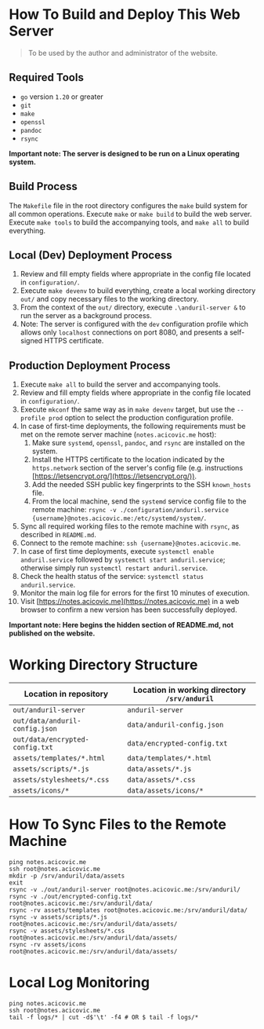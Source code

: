 # How To Build and Deploy This Web Server

> To be used by the author and administrator of the website.

## Required Tools

- `go` version `1.20` or greater
- `git`
- `make`
- `openssl`
- `pandoc`
- `rsync`

**Important note: The server is designed to be run on a Linux operating system.**

## Build Process

The `Makefile` file in the root directory configures the `make` build system for all common operations. Execute `make` or `make build` to build the web server. Execute `make tools` to build the accompanying tools, and `make all` to build everything.

## Local (Dev) Deployment Process

1. Review and fill empty fields where appropriate in the config file located in `configuration/`.
2. Execute `make devenv` to build everything, create a local working directory `out/` and copy necessary files to the working directory.
3. From the context of the `out/` directory, execute `.\anduril-server &` to run the server as a background process.
4. Note: The server is configured with the `dev` configuration profile which allows only `localhost` connections on port 8080, and presents a self-signed HTTPS certificate.

## Production Deployment Process

1. Execute `make all` to build the server and accompanying tools.
2. Review and fill empty fields where appropriate in the config file located in `configuration/`.
3. Execute `mkconf` the same way as in `make devenv` target, but use the `--profile prod` option to select the production configuration profile.
4. In case of first-time deployments, the following requirements must be met on the remote server machine (`notes.acicovic.me` host):
    1. Make sure `systemd`, `openssl`, `pandoc`, and `rsync` are installed on the system.
    2. Install the HTTPS certificate to the location indicated by the `https.network` section of the server's config file (e.g. instructions [https://letsencrypt.org/](https://letsencrypt.org/)).
    3. Add the needed SSH public key fingerprints to the SSH `known_hosts` file.
    4. From the local machine, send the `systemd` service config file to the remote machine: `rsync -v ./configuration/anduril.service {username}@notes.acicovic.me:/etc/systemd/system/`.
5. Sync all required working files to the remote machine with `rsync`, as described in `README.md`.
6. Connect to the remote machine: `ssh {username}@notes.acicovic.me`.
7. In case of first time deployments, execute `systemctl enable anduril.service` followed by `systemctl start anduril.service`; otherwise simply run `systemctl restart anduril.service`.
8. Check the health status of the service: `systemctl status anduril.service`.
9. Monitor the main log file for errors for the first 10 minutes of execution.
10. Visit [https://notes.acicovic.me](https://notes.acicovic.me) in a web browser to confirm a new version has been successfully deployed.

**Important note: Here begins the hidden section of README.md, not published on the website.**

# Working Directory Structure

| Location in repository | Location in working directory `/srv/anduril` |
| ---------------------- | ----------------------------- |
| `out/anduril-server` | `anduril-server` |
| `out/data/anduril-config.json` | `data/anduril-config.json` |
| `out/data/encrypted-config.txt` | `data/encrypted-config.txt` |
| `assets/templates/*.html` | `data/templates/*.html` |
| `assets/scripts/*.js` | `data/assets/*.js` |
| `assets/stylesheets/*.css` | `data/assets/*.css` |
| `assets/icons/*` | `data/assets/icons/*` |

# How To Sync Files to the Remote Machine

```
ping notes.acicovic.me
ssh root@notes.acicovic.me
mkdir -p /srv/anduril/data/assets
exit
rsync -v ./out/anduril-server root@notes.acicovic.me:/srv/anduril/
rsync -v ./out/encrypted-config.txt root@notes.acicovic.me:/srv/anduril/data/
rsync -rv assets/templates root@notes.acicovic.me:/srv/anduril/data/
rsync -v assets/scripts/*.js root@notes.acicovic.me:/srv/anduril/data/assets/
rsync -v assets/stylesheets/*.css root@notes.acicovic.me:/srv/anduril/data/assets/
rsync -rv assets/icons root@notes.acicovic.me:/srv/anduril/data/assets/
```

# Local Log Monitoring

```
ping notes.acicovic.me
ssh root@notes.acicovic.me
tail -f logs/* | cut -d$'\t' -f4 # OR $ tail -f logs/*
```
